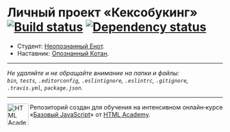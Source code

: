 # Личный проект «Кексобукинг» [![Build status][travis-image]][travis-url] [![Dependency status][dependency-image]][dependency-url]

* Студент: [Неопознанный Енот](https://up.htmlacademy.ru/javascript/8/user/393).
* Наставник: [Опознанный Котан](https://up.htmlacademy.ru/javascript/8/user/6).

---

_Не удаляйте и не обращайте внимание на папки и файлы:_<br>
_`bin`, `tests`, `.editorconfig`, `.eslintignore`, `.eslintrc`, `.gitignore`, `.travis.yml`, `package.json`._

---

<a href="https://htmlacademy.ru/intensive/javascript"><img align="left" width="50" height="50" title="HTML Academy" src="https://up.htmlacademy.ru/static/img/intensive/javascript/logo-for-github.svg"></a>

Репозиторий создан для обучения на интенсивном онлайн‑курсе «[Базовый JavaScript](https://htmlacademy.ru/intensive/javascript)» от [HTML Academy](https://htmlacademy.ru).

[travis-image]: https://travis-ci.org/htmlacademy-javascript/40812-keksobooking.svg?branch=master
[travis-url]: https://travis-ci.org/htmlacademy-javascript/40812-keksobooking
[dependency-image]: https://david-dm.org/htmlacademy-javascript/40812-keksobooking.svg?style=flat-square
[dependency-url]: https://david-dm.org/htmlacademy-javascript/40812-keksobooking
